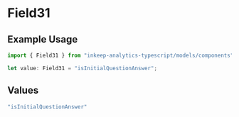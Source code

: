 # Field31

## Example Usage

```typescript
import { Field31 } from "inkeep-analytics-typescript/models/components";

let value: Field31 = "isInitialQuestionAnswer";
```

## Values

```typescript
"isInitialQuestionAnswer"
```